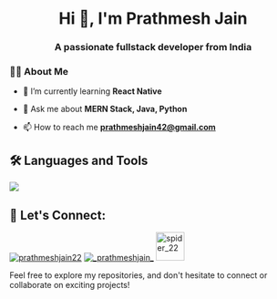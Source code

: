 <h1 align="center">Hi 👋, I'm Prathmesh Jain</h1>
<h3 align="center">A passionate fullstack developer from India</h3>

### :man_technologist: About Me 
- 🌱 I’m currently learning **React Native**

- 💬 Ask me about **MERN Stack, Java, Python**

- 📫 How to reach me **prathmeshjain42@gmail.com**


## :hammer_and_wrench: Languages and Tools

<p align="left"> <a href="https://github.com/pratsj22"><img src="https://skillicons.dev/icons?i=vscode,github,java,python,css,html,js,mongodb,express,react,nodejs,flask,redux,tailwind"> </a> </p>


## 🤝 Let's Connect:
<p align="left">
<a href="https://linkedin.com/in/prathmeshjain22" target="blank"><img src="https://skillicons.dev/icons?i=linkedin" alt="prathmeshjain22"></a>
<a href="https://instagram.com/_prathmeshjain_" target="blank"><img src="https://skillicons.dev/icons?i=instagram" alt="_prathmeshjain_" /></a>
<a href="https://www.leetcode.com/spider_22" target="blank"><img src="https://cdn3d.iconscout.com/3d/free/thumb/free-leetcode-3d-icon-download-in-png-blend-fbx-gltf-file-formats--leet-code-programming-game-logos-and-brands-pack-icons-9325307.png" alt="spider_22" height="50" width="50" /></a>
</p>

Feel free to explore my repositories, and don't hesitate to connect or collaborate on exciting projects!
